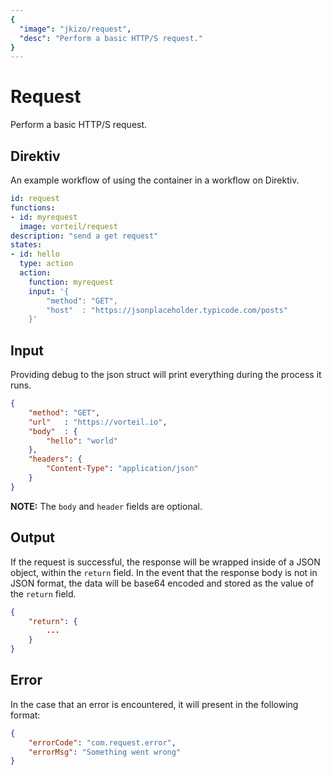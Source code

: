 ```yaml
---
{
  "image": "jkizo/request",
  "desc": "Perform a basic HTTP/S request."
}
---
```

# Request

Perform a basic HTTP/S request.

## Direktiv

An example workflow of using the container in a workflow on Direktiv.


```yaml
id: request
functions:
- id: myrequest
  image: vorteil/request
description: "send a get request" 
states:
- id: hello
  type: action
  action: 
    function: myrequest
    input: '{
        "method": "GET",
        "host"  : "https://jsonplaceholder.typicode.com/posts"
    }'
```

## Input

Providing debug to the json struct will print everything during the process it runs.

```json
{
    "method": "GET",
    "url"   : "https://vorteil.io",
    "body"  : {
        "hello": "world"
    },
    "headers": {
        "Content-Type": "application/json" 
    }
}
```

**NOTE:** The `body` and `header` fields are optional.

## Output

If the request is successful, the response will be wrapped inside of a JSON object, within the `return` field.
In the event that the response body is not in JSON format, the data will be base64 encoded and stored as the value of the `return` field.


```json
{
    "return": {
        ...
    }
}
```

## Error

In the case that an error is encountered, it will present in the following format:

```json
{
    "errorCode": "com.request.error",
    "errorMsg": "Something went wrong"
}
```